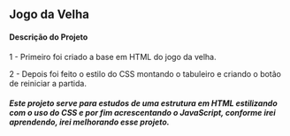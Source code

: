 ## Jogo da Velha ##

#### Descrição do Projeto

1 - Primeiro foi criado a base em HTML do jogo da velha.

2 - Depois foi feito o estilo do CSS montando o tabuleiro e criando o botão de reiniciar a partida.




##### _Este projeto serve para estudos de uma estrutura em HTML estilizando com o uso do CSS e por fim acrescentando o JavaScript,_ conforme irei aprendendo, irei melhorando esse projeto.
